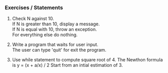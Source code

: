 ### Exercises / Statements

1. Check N against 10.  
   If N is greater than 10, display a message.  
   If N is equal with 10, throw an exception.  
   For everything else do nothing.  
    
2. Write a program that waits for user input.  
   The user can type 'quit' for exit the program.  

3. Use while statement to compute square root of 4.
   The Newthon formula is y = (x + a/x) / 2
   Start from an intial estimation of 3.